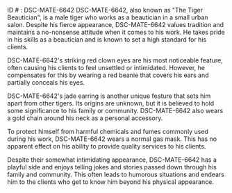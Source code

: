 ID # : DSC-MATE-6642
DSC-MATE-6642, also known as "The Tiger Beautician", is a male tiger who works as a beautician in a small urban salon. Despite his fierce appearance, DSC-MATE-6642 values tradition and maintains a no-nonsense attitude when it comes to his work. He takes pride in his skills as a beautician and is known to set a high standard for his clients. 

DSC-MATE-6642's striking red clown eyes are his most noticeable feature, often causing his clients to feel unsettled or intimidated. However, he compensates for this by wearing a red beanie that covers his ears and partially conceals his eyes.

DSC-MATE-6642's jade earring is another unique feature that sets him apart from other tigers. Its origins are unknown, but it is believed to hold some significance to his family or community. DSC-MATE-6642 also wears a gold chain around his neck as a personal accessory.

To protect himself from harmful chemicals and fumes commonly used during his work, DSC-MATE-6642 wears a normal gas mask. This has no apparent effect on his ability to provide quality services to his clients.

Despite their somewhat intimidating appearance, DSC-MATE-6642 has a playful side and enjoys telling jokes and stories passed down through his family and community. This often leads to humorous situations and endears him to the clients who get to know him beyond his physical appearance.